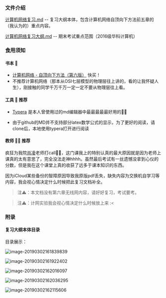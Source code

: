 ### 文件介绍

[计算机网络复习.md](https://github.com/podiumdesu/Network_100/blob/master/%E8%AE%A1%E7%AE%97%E6%9C%BA%E7%BD%91%E7%BB%9C%E5%A4%8D%E4%B9%A0.md) -- 复习大纲本体，包含计算机网络自顶向下方法前五章的（我认为的）重点内容。

[计算机网络复习大纲.md](https://github.com/podiumdesu/Network_100/blob/master/%E8%AE%A1%E7%AE%97%E6%9C%BA%E7%BD%91%E7%BB%9C%E5%A4%8D%E4%B9%A0%E5%A4%A7%E7%BA%B2.md) -- 期末考试重点范围（2016级华科计算机）



### 食用须知

#### 书本 📖 

* [计算机网络 - 自顶向下方法（第六版）](https://book.douban.com/subject/26176870/) 快买！
* 不推荐计算机网络（那本从OSI七层模型的物理层往上讲的，看的让我怀疑人生），刚接触的同学千万千万一定一定不要从物理层往上看。

#### 工具 🔧 推荐

* [Typera](https://typora.io/) 是本人曾使用过的md编辑器中最最最最最好用的👏💐

* 由于github的MD并不支持部分latex数学公式的显示，为了更好的阅读，请clone后，本地使用typera打开进行阅读

#### 教师 👨‍🏫 推荐

疯狂为我院[肖凌](http://faculty.hust.edu.cn/xiaoling3/zh_CN/jxzy/1732481/list/index.htm)老师打call👏👏，这门课我上的特别认真的最大原因就是因为老师上课真的太有意思了，完全没法走神hhhh。虽然最后考试有一丝遗憾没拿到心仪的分数，但是我在这个课堂上真的收获了远多于课本知识的东西。



因为iCloud某些备份的智障原因导致我原版pdf丢失，缺失内容为交换机自学习等内容，我会视心情决定什么时候把此复习文档补全。

> 注⚠️：本文档没有第六章无线网内容，请好好复习，考试要考。

> 注⚠️：计网实验我会视心情决定什么时候放上来 :<

### 附录

#### 复习大纲本体目录

目录展示：

![image-20190302161839839](assets/image-20190302161839839.png)

![image-20190302161922402](assets/image-20190302161922402.png)

![image-20190302162016097](assets/image-20190302162016097.png)

![image-20190302162036295](assets/image-20190302162036295.png)

![image-20190302162115606](assets/image-20190302162115606.png)

